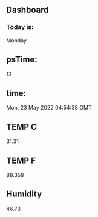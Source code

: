 ## Dashboard

### Today is:
Monday

## psTime:
13

## time:
Mon, 23 May 2022 04:54:38 GMT

## TEMP C
31.31

## TEMP F
88.358


## Humidity
46.73
